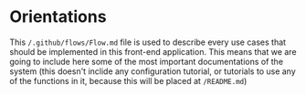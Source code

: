 # Orientations

This `/.github/flows/Flow.md` file is used to describe every use cases that should be implemented in this front-end application. 
This means that we are going to include here some of the most important documentations of the system 
(this doesn't inclide any configuration tutorial, or tutorials to use any of the functions in it, because this will be placed at `/README.md`)

## 
